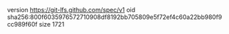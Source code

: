 version https://git-lfs.github.com/spec/v1
oid sha256:800f6035976572710908df8192bb705809e5f72ef4c60a22bb980f9cc989f60f
size 1721
